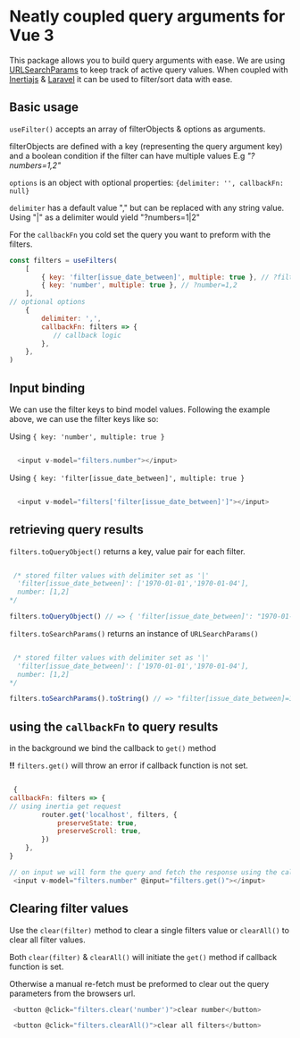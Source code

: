# Neatly coupled query arguments for Vue 3

This package allows you to build query arguments with ease. We are using [URLSearchParams](https://developer.mozilla.org/en-US/docs/Web/API/URLSearchParams) to keep track of active query values.
When coupled with [Inertiajs](https://inertiajs.com/) & [Laravel](https://laravel.com/) it can be used to filter/sort data with ease.

## Basic usage

`useFilter()` accepts an array of filterObjects & options as arguments.

filterObjects are defined with a key (representing the query argument key) and a boolean condition if the filter can have multiple values E.g _"?numbers=1,2"_

`options` is an object with optional properties: `{delimiter: '', callbackFn: null}`

`delimiter` has a default value "," but can be replaced with any string value. Using "|" as a delimiter would yield "?numbers=1|2"

For the `callbackFn` you cold set the query you want to preform with the filters.

```js
const filters = useFilters(
    [
        { key: 'filter[issue_date_between]', multiple: true }, // ?filter[issue_date_between]=1970-01-01,1970-01-04
        { key: 'number', multiple: true }, // ?number=1,2
    ],
// optional options
    {
        delimiter: ',',
        callbackFn: filters => {
           // callback logic
        },
    },
)
```

## Input binding

We can use the filter keys to bind model values. Following the example above, we can use the filter keys like so:

Using `{ key: 'number', multiple: true }`
```js

  <input v-model="filters.number"></input>

```
Using `{ key: 'filter[issue_date_between]', multiple: true }`
```js

  <input v-model="filters['filter[issue_date_between]']"></input>
```

## retrieving query results

`filters.toQueryObject()` returns a key, value pair for each filter.

```js

 /* stored filter values with delimiter set as '|' 
  'filter[issue_date_between]': ['1970-01-01','1970-01-04'],
  number: [1,2]
*/

filters.toQueryObject() // => { 'filter[issue_date_between]': "1970-01-01|1970-01-04", number: "1|2" }

```


`filters.toSearchParams()` returns an instance of `URLSearchParams()`

```js

 /* stored filter values with delimiter set as '|' 
  'filter[issue_date_between]': ['1970-01-01','1970-01-04'],
  number: [1,2]
*/

filters.toSearchParams().toString() // => "filter[issue_date_between]=1970-01-01|1970-01-04&number=1|2"

```
## using the `callbackFn` to query results

in the background we bind the callback to `get()` method

**!!** `filters.get()` will throw an error if callback function is not set.

```js

 {
callbackFn: filters => {
// using inertia get request
        router.get('localhost', filters, {
            preserveState: true,
            preserveScroll: true,
        })
    },
}

// on input we will form the query and fetch the response using the callback function.
 <input v-model="filters.number" @input="filters.get()"></input>
```

## Clearing filter values

Use the `clear(filter)` method to clear a single filters value or `clearAll()` to clear all filter values.

Both `clear(filter)` & `clearAll()` will initiate the `get()` method if callback function is set.

Otherwise a manual re-fetch must be preformed to clear out the query parameters from the browsers url.

```js
 <button @click="filters.clear('number')">clear number</button>
```

```js
 <button @click="filters.clearAll()">clear all filters</button>
```



